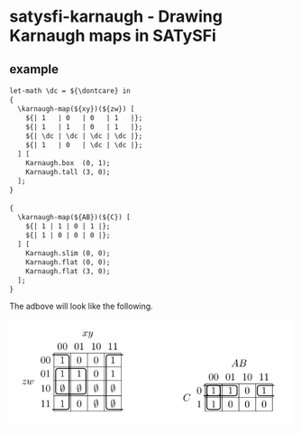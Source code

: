 # satysfi-karnaugh - Drawing Karnaugh maps in SATySFi
## example

```satysfi
let-math \dc = ${\dontcare} in
{
  \karnaugh-map(${xy})(${zw}) [
    ${| 1   | 0   | 0   | 1   |};
    ${| 1   | 1   | 0   | 1   |};
    ${| \dc | \dc | \dc | \dc |};
    ${| 1   | 0   | \dc | \dc |};
  ] [
    Karnaugh.box  (0, 1);
    Karnaugh.tall (3, 0);
  ];
}

{
  \karnaugh-map(${AB})(${C}) [
    ${| 1 | 1 | 0 | 1 |};
    ${| 1 | 0 | 0 | 0 |};
  ] [
    Karnaugh.slim (0, 0);
    Karnaugh.flat (0, 0);
    Karnaugh.flat (3, 0);
  ];
}
```

The adbove will look like the following.

![output](/docs/example.png)

